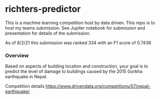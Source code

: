 # richters-predictor

This is a machine learning competition host by data driven.
This repo is to host my teams submission. See Jupiter notebook for submission and presentation for details of the submission.

As of 8/2/21 this submission was ranked 334 with an F1 score of 0.7436


### Overview
Based on aspects of building location and construction, your goal is to predict the level of damage to buildings caused by the 2015 Gorkha earthquake in Nepal.

Competition details https://www.drivendata.org/competitions/57/nepal-earthquake/